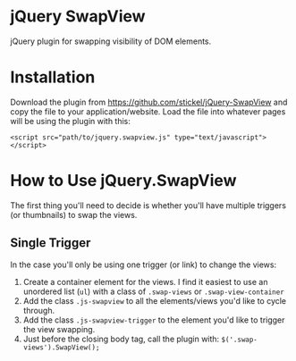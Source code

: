 # jQuery SwapView

jQuery plugin for swapping visibility of DOM elements.

# Installation

Download the plugin from https://github.com/stickel/jQuery-SwapView and copy the file to your application/website. Load the file into whatever pages will be using the plugin with this:

`<script src="path/to/jquery.swapview.js" type="text/javascript"></script>`


# How to Use jQuery.SwapView

The first thing you'll need to decide is whether you'll have multiple triggers (or thumbnails) to swap the views.

## Single Trigger

In the case you'll only be using one trigger (or link) to change the views:

1. Create a container element for the views. I find it easiest to use an unordered list (`ul`) with a class of `.swap-views` or `.swap-view-container`
2. Add the class `.js-swapview` to all the elements/views you'd like to cycle through.
3. Add the class `.js-swapview-trigger` to the element you'd like to trigger the view swapping.
4. Just before the closing body tag, call the plugin with: `$('.swap-views').SwapView();`
